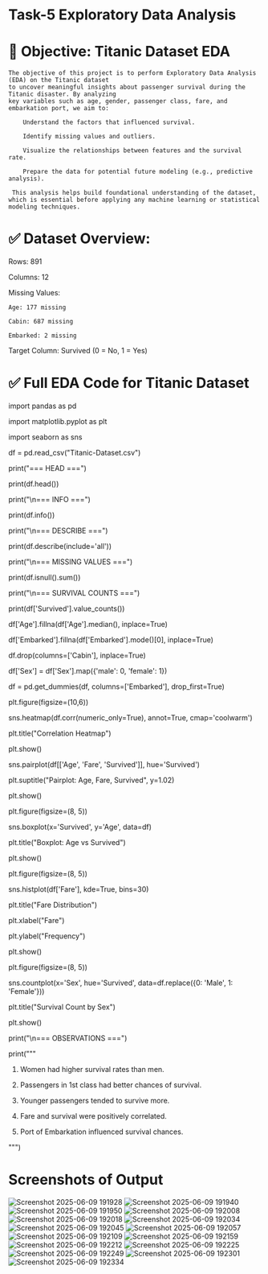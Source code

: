 # Task-5 Exploratory Data Analysis
# 🎯 Objective: Titanic Dataset EDA
    The objective of this project is to perform Exploratory Data Analysis (EDA) on the Titanic dataset
    to uncover meaningful insights about passenger survival during the Titanic disaster. By analyzing
    key variables such as age, gender, passenger class, fare, and embarkation port, we aim to:

        Understand the factors that influenced survival.

        Identify missing values and outliers.

        Visualize the relationships between features and the survival rate.

        Prepare the data for potential future modeling (e.g., predictive analysis).

     This analysis helps build foundational understanding of the dataset, which is essential before applying any machine learning or statistical modeling techniques.
# ✅ Dataset Overview:
Rows: 891

Columns: 12

Missing Values:

    Age: 177 missing

    Cabin: 687 missing

    Embarked: 2 missing

Target Column: Survived (0 = No, 1 = Yes)
# ✅ Full EDA Code for Titanic Dataset

import pandas as pd

import matplotlib.pyplot as plt

import seaborn as sns

df = pd.read_csv("Titanic-Dataset.csv")  

print("=== HEAD ===")

print(df.head())

print("\n=== INFO ===")

print(df.info())

print("\n=== DESCRIBE ===")

print(df.describe(include='all'))

print("\n=== MISSING VALUES ===")

print(df.isnull().sum())

print("\n=== SURVIVAL COUNTS ===")

print(df['Survived'].value_counts())

df['Age'].fillna(df['Age'].median(), inplace=True)

df['Embarked'].fillna(df['Embarked'].mode()[0], inplace=True)

df.drop(columns=['Cabin'], inplace=True)

df['Sex'] = df['Sex'].map({'male': 0, 'female': 1})

df = pd.get_dummies(df, columns=['Embarked'], drop_first=True)

plt.figure(figsize=(10,6))

sns.heatmap(df.corr(numeric_only=True), annot=True, cmap='coolwarm')

plt.title("Correlation Heatmap")

plt.show()

sns.pairplot(df[['Age', 'Fare', 'Survived']], hue='Survived')

plt.suptitle("Pairplot: Age, Fare, Survived", y=1.02)

plt.show()

plt.figure(figsize=(8, 5))

sns.boxplot(x='Survived', y='Age', data=df)

plt.title("Boxplot: Age vs Survived")

plt.show()

plt.figure(figsize=(8, 5))

sns.histplot(df['Fare'], kde=True, bins=30)

plt.title("Fare Distribution")

plt.xlabel("Fare")

plt.ylabel("Frequency")

plt.show()

plt.figure(figsize=(8, 5))

sns.countplot(x='Sex', hue='Survived', data=df.replace({0: 'Male', 1: 'Female'}))

plt.title("Survival Count by Sex")

plt.show()

print("\n=== OBSERVATIONS ===")

print("""

1. Women had higher survival rates than men.
 
2. Passengers in 1st class had better chances of survival.
    
3. Younger passengers tended to survive more.
 
4. Fare and survival were positively correlated.

5. Port of Embarkation influenced survival chances.
    
""")
# Screenshots of Output
![Screenshot 2025-06-09 191928](https://github.com/user-attachments/assets/e1c2eec7-80f3-4661-b368-5ac966a120f5)
![Screenshot 2025-06-09 191940](https://github.com/user-attachments/assets/a37f128a-6cc1-44ab-bbb7-01ad6fd83892)
![Screenshot 2025-06-09 191950](https://github.com/user-attachments/assets/651f335f-882e-4ab6-8c25-6aaf5d0a3bda)
![Screenshot 2025-06-09 192008](https://github.com/user-attachments/assets/ff619a74-e8b3-41d2-95aa-a9ac0074f10b)
![Screenshot 2025-06-09 192018](https://github.com/user-attachments/assets/0cd75f51-159c-44ac-a5d0-0b68a7b7685f)
![Screenshot 2025-06-09 192034](https://github.com/user-attachments/assets/da56a4ba-84ad-4a42-bcf8-a5bb1f225ca7)
![Screenshot 2025-06-09 192045](https://github.com/user-attachments/assets/ecb877a9-90e1-4595-a887-5e26cca7c4b5)
![Screenshot 2025-06-09 192057](https://github.com/user-attachments/assets/a1c2e3be-d229-47fc-bbf5-4a3eafac293c)
![Screenshot 2025-06-09 192109](https://github.com/user-attachments/assets/68354280-7364-4c92-af85-05e2b37893a6)
![Screenshot 2025-06-09 192159](https://github.com/user-attachments/assets/06320360-d15f-4280-8767-9ac4a51ddee2)
![Screenshot 2025-06-09 192212](https://github.com/user-attachments/assets/a423b94c-2cb4-42a6-a5f7-b1d2582caa5e)
![Screenshot 2025-06-09 192225](https://github.com/user-attachments/assets/335eaee7-85f8-4a4c-aa2a-7b2cc61f308a)
![Screenshot 2025-06-09 192249](https://github.com/user-attachments/assets/e0191a6b-3558-429b-ba8b-a7d37597f141)
![Screenshot 2025-06-09 192301](https://github.com/user-attachments/assets/ce4024cf-9dca-473e-ac9c-7a1dc8fe1ad7)
![Screenshot 2025-06-09 192334](https://github.com/user-attachments/assets/383b4399-dd5e-47f5-8f28-ead8169ce1a0)





















